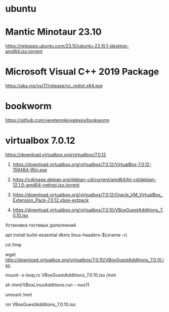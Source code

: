 # ubuntu 
# Mantic Minotaur 23.10

https://releases.ubuntu.com/23.10/ubuntu-23.10.1-desktop-amd64.iso.torrent

# Microsoft Visual C++ 2019 Package

https://aka.ms/vs/17/release/vc_redist.x64.exe

# bookworm

https://github.com/veretennikovalexey/bookworm

# virtualbox 7.0.12

https://download.virtualbox.org/virtualbox/7.0.12

1. https://download.virtualbox.org/virtualbox/7.0.12/VirtualBox-7.0.12-159484-Win.exe

2. https://cdimage.debian.org/debian-cd/current/amd64/bt-cd/debian-12.1.0-amd64-netinst.iso.torrent

3. https://download.virtualbox.org/virtualbox/7.0.12/Oracle_VM_VirtualBox_Extension_Pack-7.0.12.vbox-extpack

4. https://download.virtualbox.org/virtualbox/7.0.10/VBoxGuestAdditions_7.0.10.iso

Установка гостевых дополнений

apt install build-essential dkms linux-headers-$(uname -r)

cd /tmp

wget http://download.virtualbox.org/virtualbox/7.0.10/VBoxGuestAdditions_7.0.10.iso

mount -o loop,ro VBoxGuestAdditions_7.0.10.iso /mnt

sh /mnt/VBoxLinuxAdditions.run --nox11

umount /mnt

rm VBoxGuestAdditions_7.0.10.iso
